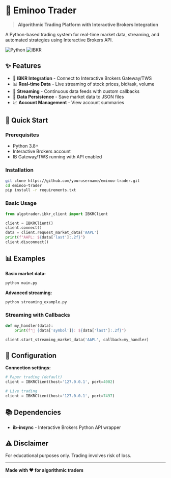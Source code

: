 # 🚀 Eminoo Trader

> **Algorithmic Trading Platform with Interactive Brokers Integration**

A Python-based trading system for real-time market data, streaming, and automated strategies using Interactive Brokers API.

![Python](https://img.shields.io/badge/Python-3.8+-blue.svg)
![IBKR](https://img.shields.io/badge/Interactive%20Brokers-API-orange.svg)

## ✨ Features

- 🔌 **IBKR Integration** - Connect to Interactive Brokers Gateway/TWS
- 📊 **Real-time Data** - Live streaming of stock prices, bid/ask, volume
- 🔄 **Streaming** - Continuous data feeds with custom callbacks
- 💾 **Data Persistence** - Save market data to JSON files
- 📈 **Account Management** - View account summaries

## 🚀 Quick Start

### Prerequisites

- Python 3.8+
- Interactive Brokers account
- IB Gateway/TWS running with API enabled

### Installation

```bash
git clone https://github.com/yourusername/eminoo-trader.git
cd eminoo-trader
pip install -r requirements.txt
```

### Basic Usage

```python
from algotrader.ibkr_client import IBKRClient

client = IBKRClient()
client.connect()
data = client.request_market_data('AAPL')
print(f"AAPL: ${data['last']:.2f}")
client.disconnect()
```

## 📊 Examples

**Basic market data:**

```bash
python main.py
```

**Advanced streaming:**

```bash
python streaming_example.py
```

### Streaming with Callbacks

```python
def my_handler(data):
    print(f"🔄 {data['symbol']}: ${data['last']:.2f}")

client.start_streaming_market_data('AAPL', callback=my_handler)
```

## 🔧 Configuration

**Connection settings:**

```python
# Paper trading (default)
client = IBKRClient(host='127.0.0.1', port=4002)

# Live trading
client = IBKRClient(host='127.0.0.1', port=7497)
```

## 📚 Dependencies

- **ib-insync** - Interactive Brokers Python API wrapper

## ⚠️ Disclaimer

For educational purposes only. Trading involves risk of loss.

---

**Made with ❤️ for algorithmic traders**
